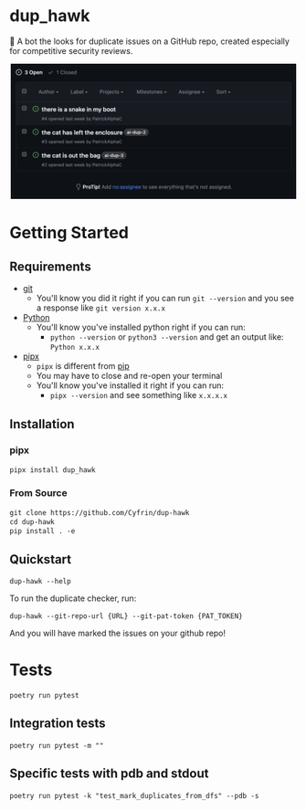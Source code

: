 # dup_hawk

🦅 A bot the looks for duplicate issues on a GitHub repo, created especially for competitive security reviews. 

<!-- use html to import an image -->
<p align="center">
  <img src="./img/dups.png" alt="dup-hawk" width="500"/>
</p>


# Getting Started
## Requirements

- [git](https://git-scm.com/book/en/v2/Getting-Started-Installing-Git)
  - You'll know you did it right if you can run `git --version` and you see a response like `git version x.x.x`
- [Python](https://www.python.org/downloads/)
  - You'll know you've installed python right if you can run:
    - `python --version` or `python3 --version` and get an output like: `Python x.x.x`
- [pipx](https://pypa.github.io/pipx/installation/)
  - `pipx` is different from [pip](https://pypi.org/project/pip/)
  - You may have to close and re-open your terminal
  - You'll know you've installed it right if you can run:
    - `pipx --version` and see something like `x.x.x.x`

## Installation

### pipx

```
pipx install dup_hawk
```

### From Source

```
git clone https://github.com/Cyfrin/dup-hawk
cd dup-hawk
pip install . -e
```

## Quickstart 

```
dup-hawk --help
```

To run the duplicate checker, run:

```
dup-hawk --git-repo-url {URL} --git-pat-token {PAT_TOKEN}
```

And you will have marked the issues on your github repo!

# Tests

```
poetry run pytest
```

## Integration tests

```
poetry run pytest -m ""
```

## Specific tests with pdb and stdout

```
poetry run pytest -k "test_mark_duplicates_from_dfs" --pdb -s
```
